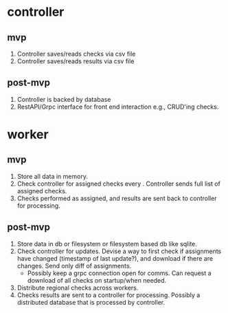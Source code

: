# controller

## mvp

1. Controller saves/reads checks via csv file
1. Controller saves/reads results via csv file 

## post-mvp

1. Controller is backed by database
1. RestAPI/Grpc interface for front end interaction e.g., CRUD'ing checks.

# worker

## mvp

1. Store all data in memory. 
1. Check controller for assigned checks every <interval>. Controller sends full list of assigned checks.
1. Checks performed as assigned, and results are sent back to controller for processing. 

## post-mvp

1. Store data in db or filesystem or filesystem based db like sqlite.
1. Check controller for updates. Devise a way to first check if assignments have changed (timestamp of last update?), and download if there are changes. Send only diff of assignments. 
    - Possibly keep a grpc connection open for comms. Can request a download of all checks on startup/when needed.
1. Distribute regional checks across workers. 
1. Checks results are sent to a controller for processing. Possibly a distributed database that is processed by controller. 
